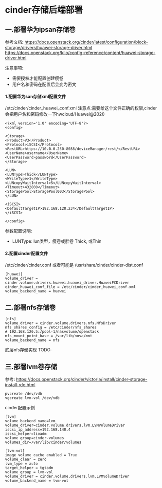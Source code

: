 # cinder存储后端部署

## 一.部署华为ipsan存储卷

参考文档: https://docs.openstack.org/cinder/latest/configuration/block-storage/drivers/huawei-storage-driver.html
https://docs.openstack.org/kilo/config-reference/content/huawei-storage-driver.html

注意事项:
- 需要授权才能配置创建瘦卷
- 用户名和密码在配置后会变为密文

#### 1.配置华为san存储xml配置文件

/etc/cinder/cinder_huawei_conf.xml
注意点:需要给这个文件正确的权限,cinder会把用户名和密码修改一下hwcloud/Huawei@2020
```
<?xml version='1.0' encoding='UTF-8'?>
<config>

<Storage>
<Product>V3</Product>
<Protocol>iSCSI</Protocol>
<RestURL>https://10.0.0.250:8088/deviceManager/rest/</RestURL>
<UserName>username</UserName>
<UserPassword>password</UserPassword>
</Storage>

<LUN>
<LUNType>Thick</LUNType>
<WriteType>1</WriteType>
<LUNcopyWaitInterval>5</LUNcopyWaitInterval>
<Timeout>432000</Timeout>
<StoragePool>StoragePool003</StoragePool>
</LUN>

<iSCSI>
<DefaultTargetIP>192.168.120.234</DefaultTargetIP>
</iSCSI>

</config>
```

参数配置说明:
- LUNType: lun类型，瘦卷或胖卷
  Thick, 或Thin

#### 2.配置cinder配置文件

/etc/cinder/cinder.conf
或者可能是 /usr/share/cinder/cinder-dist.conf
```
[huawei]
volume_driver = cinder.volume.drivers.huawei.huawei_driver.HuaweiFCDriver
cinder_huawei_conf_file = /etc/cinder/cinder_huawei_conf.xml
volume_backend_name = huawei
```

## 二.部署nfs存储卷

```
[nfs]
volume_driver = cinder.volume.drivers.nfs.NfsDriver
nfs_shares_config = /etc/cinder/nfs_shares
# 192.168.120.5:/pool-1/nasvolume/openstack
nfs_mount_point_base = /var/lib/nova/mnt
volume_backend_name = nfs
```

底层nfs存储实现
TODO:

## 三.部署lvm卷存储

参考: https://docs.openstack.org/cinder/victoria/install/cinder-storage-install-rdo.html
```
pvcreate /dev/vdb
vgcreate lvm-vol /dev/vdb
```

cinder配置示例
```
[lvm]
volume_backend_name=lvm
volume_driver=cinder.volume.drivers.lvm.LVMVolumeDriver
iscsi_ip_address=192.168.140.4
iscsi_helper=lioadm
volume_group=cinder-volumes
volumes_dir=/var/lib/cinder/volumes
```

```
[lvm-vol]
image_volume_cache_enabled = True
volume_clear = zero
lvm_type = auto
target_helper = tgtadm
volume_group = lvm-vol
volume_driver = cinder.volume.drivers.lvm.LVMVolumeDriver
volume_backend_name = lvm-vol
```
